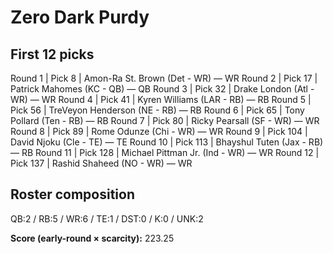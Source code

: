 # Zero Dark Purdy

## First 12 picks

Round  1  |  Pick   8  |  Amon-Ra St. Brown (Det - WR)  —  WR
Round  2  |  Pick  17  |  Patrick Mahomes (KC - QB)  —  QB
Round  3  |  Pick  32  |  Drake London (Atl - WR)  —  WR
Round  4  |  Pick  41  |  Kyren Williams (LAR - RB)  —  RB
Round  5  |  Pick  56  |  TreVeyon Henderson (NE - RB)  —  RB
Round  6  |  Pick  65  |  Tony Pollard (Ten - RB)  —  RB
Round  7  |  Pick  80  |  Ricky Pearsall (SF - WR)  —  WR
Round  8  |  Pick  89  |  Rome Odunze (Chi - WR)  —  WR
Round  9  |  Pick 104  |  David Njoku (Cle - TE)  —  TE
Round 10  |  Pick 113  |  Bhayshul Tuten (Jax - RB)  —  RB
Round 11  |  Pick 128  |  Michael Pittman Jr. (Ind - WR)  —  WR
Round 12  |  Pick 137  |  Rashid Shaheed (NO - WR)  —  WR

## Roster composition
QB:2 / RB:5 / WR:6 / TE:1 / DST:0 / K:0 / UNK:2

**Score (early-round × scarcity):** 223.25
